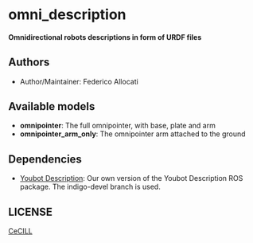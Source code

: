 # omni_description

#### Omnidirectional robots descriptions in form of URDF files

## Authors

- Author/Maintainer: Federico Allocati

## Available models

- **omnipointer**: The full omnipointer, with base, plate and arm
- **omnipointer_arm_only**: The omnipointer arm attached to the ground

## Dependencies
- [Youbot Description]: Our own version of the Youbot Description ROS package. The indigo-devel branch is used.

## LICENSE

[CeCILL]

[CeCILL]: http://www.cecill.info/index.en.html
[Youbot Description]: https://github.com/resibots/youbot_description
